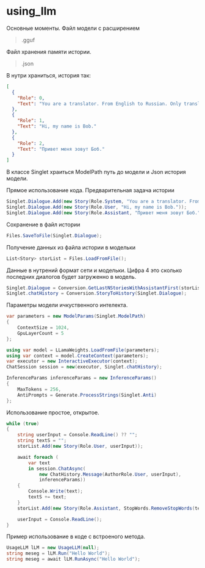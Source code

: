 # using_llm
Основные моменты. Файл модели с расширением
> .gguf

Файл хранения памяти истории.
> .json

В нутри храниться, история так:
```json
[
  {
    "Role": 0,
    "Text": "You are a translator. From English to Russian. Only translation into Russian without additions."
  },
  {
    "Role": 1,
    "Text": "Hi, my name is Bob."
  },
  {
    "Role": 2,
    "Text": "Привет меня зовут Боб."
  }
]
```

В классе Singlet храиться ModelPath путь до модели и Json история модели.

Прямое использование кода.
Предварительная задача истории
```csharp
Singlet.Dialogue.Add(new Story(Role.System, "You are a translator. From English to Russian. Only translation into Russian without additions."));
Singlet.Dialogue.Add(new Story(Role.User, "Hi, my name is Bob."));
Singlet.Dialogue.Add(new Story(Role.Assistant, "Привет меня зовут Боб."));
```

Сохранение в файл истории
```csharp
Files.SaveToFile(Singlet.Dialogue);
```
Получение данных из файла истории в модельки
```csharp
List<Story> storList = Files.LoadFromFile();
```

Данные в нутрений формат сети и модельки. Цифра 4 это сколько последних диалогов будет загруженно в модель.
```csharp
Singlet.Dialogue = Conversion.GetLastNStoriesWithAssistantFirst(storList, 4);
Singlet.chatHistory = Conversion.StoryToHistory(Singlet.Dialogue);
```
Параметры модели ичкуственного интелекта.
```csharp
var parameters = new ModelParams(Singlet.ModelPath)
{
    ContextSize = 1024,
    GpuLayerCount = 5
};

using var model = LLamaWeights.LoadFromFile(parameters);
using var context = model.CreateContext(parameters);
var executor = new InteractiveExecutor(context);
ChatSession session = new(executor, Singlet.chatHistory);

InferenceParams inferenceParams = new InferenceParams()
{
    MaxTokens = 256,
    AntiPrompts = Generate.ProcessStrings(Singlet.Anti)
};
```
Использование простое, открытое.
```csharp
while (true)
{
    string userInput = Console.ReadLine() ?? "";
    string textS = "";
    storList.Add(new Story(Role.User, userInput));

    await foreach (
        var text
        in session.ChatAsync(
            new ChatHistory.Message(AuthorRole.User, userInput),
            inferenceParams))
    {
        Console.Write(text);
        textS += text;
    }
    storList.Add(new Story(Role.Assistant, StopWords.RemoveStopWords(textS)));

    userInput = Console.ReadLine();
}
```
Пример использование в коде с встроеного метода.
```csharp
UsageLLM lLM = new UsageLLM(null);
string meseg = lLM.Run("Hello World");
string meseg = await lLM.RunAsync("Hello World");
```
